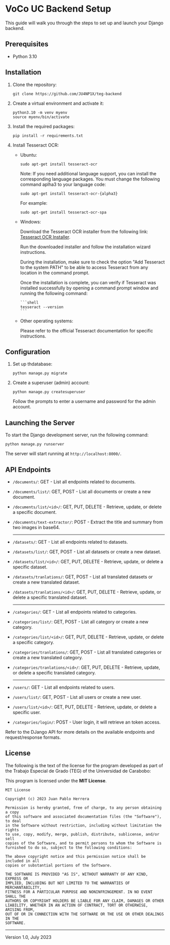 # VoCo UC Backend Setup

This guide will walk you through the steps to set up and launch your Django backend.

## Prerequisites

- Python 3.10

## Installation

1.  Clone the repository:

    ```shell
    git clone https://github.com/JU4NP1X/teg-backend
    ```

2.  Create a virtual environment and activate it:

    ```shell
    python3.10 -m venv myenv
    source myenv/bin/activate
    ```

3.  Install the required packages:

    ```shell
    pip install -r requirements.txt
    ```

4.  Install Tesseract OCR:

    - Ubuntu:

      ```shell
      sudo apt-get install tesseract-ocr
      ```

      Note: If you need additional language support, you can install the corresponding language packages. You must change the following command aplha3 to your language code:

      ```shell
      sudo apt-get install tesseract-ocr-{alpha3}
      ```

      For example:

      ```shell
      sudo apt-get install tesseract-ocr-spa
      ```

    - Windows:

      Download the Tesseract OCR installer from the following link: [Tesseract OCR Installer](https://github.com/UB-Mannheim/tesseract/wiki).

      Run the downloaded installer and follow the installation wizard instructions.

      During the installation, make sure to check the option "Add Tesseract to the system PATH" to be able to access Tesseract from any location in the command prompt.

      Once the installation is complete, you can verify if Tesseract was installed successfully by opening a command prompt window and running the following command:

          ```shell
          tesseract --version
          ```

    - Other operating systems:

      Please refer to the official Tesseract documentation for specific instructions.

## Configuration

1. Set up thdatabase:

   ```shell
   python manage.py migrate
   ```

1. Create a superuser (admin) account:

   ```shell
   python manage.py createsuperuser
   ```

   Follow the prompts to enter a username and password for the admin account.

## Launching the Server

To start the Django development server, run the following command:

```shell
python manage.py runserver
```

The server will start running at `http://localhost:8000/`.

## API Endpoints

- `/documents/`: GET - List all endpoints related to documents.
- `/documents/list/`: GET, POST - List all documents or create a new document.
- `/documents/list/<id>/`: GET, PUT, DELETE - Retrieve, update, or delete a specific document.
- `/documents/text-extractor/`: POST - Extract the title and summary from two images in base64.

  ***

- `/datasets/`: GET - List all endpoints related to datasets.
- `/datasets/list/`: GET, POST - List all datasets or create a new dataset.
- `/datasets/list/<id>/`: GET, PUT, DELETE - Retrieve, update, or delete a specific dataset.
- `/datasets/tranlations/`: GET, POST - List all translated datasets or create a new translated dataset.
- `/datasets/tranlations/<id>/`: GET, PUT, DELETE - Retrieve, update, or delete a specific translated dataset.

  ***

- `/categories/`: GET - List all endpoints related to categories.
- `/categories/list/`: GET, POST - List all category or create a new category.
- `/categories/list/<id>/`: GET, PUT, DELETE - Retrieve, update, or delete a specific category.
- `/categories/tranlations/`: GET, POST - List all translated categories or create a new translated category.
- `/categories/tranlations/<id>/`: GET, PUT, DELETE - Retrieve, update, or delete a specific translated category.

  ***

- `/users/`: GET - List all endpoints related to users.
- `/users/list/`: GET, POST - List all users or create a new user.
- `/users/list/<id>/`: GET, PUT, DELETE - Retrieve, update, or delete a specific user.
- `/categories/login/`: POST - User login, it will retrieve an token access.

Refer to the DJango API for more details on the available endpoints and request/response formats.

## License

The following is the text of the license for the program developed as part of the Trabajo Especial de Grado (TEG) of the Universidad de Carabobo:

This program is licensed under the **MIT License**.

    MIT License

    Copyright (c) 2023 Juan Pablo Herrera

    Permission is hereby granted, free of charge, to any person obtaining a copy
    of this software and associated documentation files (the "Software"), to deal
    in the Software without restriction, including without limitation the rights
    to use, copy, modify, merge, publish, distribute, sublicense, and/or sell
    copies of the Software, and to permit persons to whom the Software is
    furnished to do so, subject to the following conditions:

    The above copyright notice and this permission notice shall be included in all
    copies or substantial portions of the Software.

    THE SOFTWARE IS PROVIDED "AS IS", WITHOUT WARRANTY OF ANY KIND, EXPRESS OR
    IMPLIED, INCLUDING BUT NOT LIMITED TO THE WARRANTIES OF MERCHANTABILITY,
    FITNESS FOR A PARTICULAR PURPOSE AND NONINFRINGEMENT. IN NO EVENT SHALL THE
    AUTHORS OR COPYRIGHT HOLDERS BE LIABLE FOR ANY CLAIM, DAMAGES OR OTHER
    LIABILITY, WHETHER IN AN ACTION OF CONTRACT, TORT OR OTHERWISE, ARISING FROM,
    OUT OF OR IN CONNECTION WITH THE SOFTWARE OR THE USE OR OTHER DEALINGS IN THE
    SOFTWARE.

---

Version 1.0, July 2023

```

```
